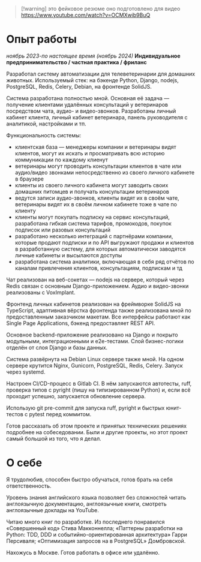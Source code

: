>[!warning] это фейковое резюме
>оно подготовлено для видео https://www.youtube.com/watch?v=OCMXwib9BuQ
# Опыт работы

*ноябрь 2023-по настоящее время (ноябрь 2024)*
**Индивидуальное предпринимательство / частная практика / фриланс**

Разработал систему автоматизации для телеветеринарии для домашних животных. Используемый стек: на бэкенде Python, Django, nodejs, PostgreSQL, Redis, Celery, Debian, на фронтенде SolidJS.

Система разработана полностью мной. Основная её задача — получение клиентами удалённых консультаций у ветеринаров посредством чата, аудио- и видео-звонков. Разработаны личный кабинет клиента, личный кабинет ветеринара, панель руководителя с аналитикой, настройками и тп.

Функциональность системы:

- клиентская база — менеджеры компании и ветеринары видят клиентов, могут их искать и просматривать всю историю коммуникации по каждому клиенут  
- ветеринары могут проводить консультации клиентов в чате или аудио/видео звонками непосредственно из своего личного кабинете в браузере  
- клиенты из своего личного кабинета могут заводить своих домашних питомцев и получать консультации ветеринаров  
- ведутся записи аудио-звонков, клиенты видят их в своём чате, ветеринары видят их в своём личном кабинете тоже в чате по клиенту  
- клиенты могут покупать подписку на сервис консультаций, разработана гибкая система тарифов, промокодов, покупок подписок или разовых консультаций  
- разработано несколько интеграций с партнёрами компании, которые продают подписки и по API выгружают продажи и клиентов в разработанную систему, для которых автоматически заводятся личные кабинеты и высылаются доступы  
- разработана система аналитики, включающая в себя ряд отчётов по каналам привлечения клиентов, консультациям, подпискам и тд

Чат реализован на веб-сокетах — nodejs на сервере, который через Redis связан с основным Django-приложением. Аудио и видео-звонки реализованы с VoxImplant.

Фронтенд личных кабинетов реализован на фреймворке SolidJS на TypeScript, адаптивная вёрстка фронтенда также реализована мной по предоставленным заказчиком макетам. Все интерфейсы работают как Single Page Applications, бэкенд предоставляет REST API.

Основное backend-приложение реализовано на Django и покрыто модульными, интеграционными и e2e-тестами. Слой бизнес-логики отделён от слоя Django и базы данных.

Система развёрнута на Debian Linux сервере также мной. На одном сервере крутится Nginx, Gunicorn, PostgreSQL, Redis, Celery. Запуск через systemd.

Настроен CI/CD-процесс в Gitlab CI. В нём запускаются автотесты, ruff, проверка типов с pyright (пишу на типизированном Python) и, если всё проходит успешно, запускается обновление сервера.

Использую git pre-commit для запуска ruff, pyright и быстрых юнит-тестов с pytest перед коммитом.

Готов рассказать об этом проекте и принятых технических решениях подробнее на собеседовании. Были и другие проекты, но этот проект самый большой из того, что я делал.

# О себе

Я трудолюбив, способен быстро обучаться, готов брать на себя ответственность.  
  
Уровень знания английского языка позволяет без сложностей читать англоязычную документацию, англоязычные книги, смотреть англоязычные доклады на YouTube.  
  
Читаю много книг по разработке. Из последнего понравился «Совершенный код» Стива Макконнелла; «Паттерны разработки на Python: TDD, DDD и событийно-ориентированная архитектура» Гарри Персиваля; «Оптимизация запросов на в PostgreSQL» Домбровской.  
  
Нахожусь в Москве. Готов работать в офисе или удалённо.